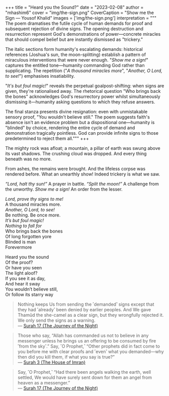 +++
title = "Heard you the Sound?"
date = "2023-02-08"
author = "mhashim6"
cover = "img/the-sign.png"
CoverCaption = "Show me the Sign — Yousof Khalid"
images = ['img/the-sign.png']
interpretation = """
The poem dramatises the futile cycle of human demands for proof and subsequent rejection of divine signs. The opening destruction and resurrection represent God's demonstrations of power—concrete miracles that should compel belief but are instantly dismissed as "trickery."

The italic sections form humanity's escalating demands: historical references (Joshua's sun, the moon-splitting) establish a pattern of miraculous interventions that were never enough. "*Show me a sign!*" captures the entitled tone—humanity commanding God rather than supplicating. The repetition ("*A thousand miracles more*", "*Another, O Lord, to see!*") emphasises insatiability.

"*It's but foul magic!*" reveals the perpetual goalpost-shifting: when signs are given, they're rationalised away. The rhetorical question "Who brings back the bones" acknowledges God's resurrectory power whilst simultaneously dismissing it—humanity asking questions to which they refuse answers.

The final stanza presents divine resignation: even with unmistakable sensory proof, "You wouldn't believe still." The poem suggests faith's absence isn't an evidence problem but a dispositional one—humanity is "blinded" by choice, rendering the entire cycle of demand and demonstration tragically pointless. God can provide infinite signs to those predetermined to reject them all."""
+++

The mighty rock was afloat; a mountain, a pillar of earth was swung above its vast shadows. The crushing cloud was dropped. And every thing beneath was no more.

From ashes, the remains were brought. And the lifeless corpse was rendered before. What an unearthly show! Indeed trickery is what we saw.

_“Lord, halt thy sun!”_ A prayer in battle. _“Split the moon!”_ A challenge from the unworthy. _Show me a sign!_ An order from the lesser.

_Lord, prove thy signs to me!_ \
A thousand miracles more. \
_Another, O Lord, to see!_ \
Be nothing. Be once more. \
_It’s but foul magic!_ \
_Nothing to fall for_ \
Who brings back the bones \
Of long forgotten yore \
Blinded is man \
Forevermore

Heard you the sound \
Of the proof? \
Or have you seen \
The light aloof? \
If you see it as day, \
And hear it sway \
You wouldn’t believe still, \
Or follow its starry way

> Nothing keeps Us from sending the ˹demanded˺ signs except that they had ˹already˺ been denied by earlier peoples. And We gave Thamûd the she-camel as a clear sign, but they wrongfully rejected it. We only send the signs as a warning. \
 — [Surah 17 (The Journey of the Night)](https://quran.com/17/59)

> Those who say, “Allah has commanded us not to believe in any messenger unless he brings us an offering to be consumed by fire ˹from the sky˺.” Say, ˹O Prophet,˺ “Other prophets did in fact come to you before me with clear proofs and ˹even˺ what you demanded—why then did you kill them, if what you say is true?” \
— [Surah 3 (The House of Imran)](https://quran.com/3/183)

> Say, ˹O Prophet,˺ “Had there been angels walking the earth, well settled, We would have surely sent down for them an angel from heaven as a messenger.” \
— [Surah 17 (The Journey of the Night)](https://quran.com/17/95)
